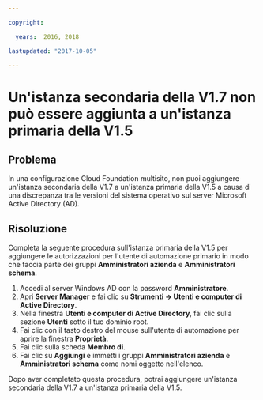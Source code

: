```yaml
---

copyright:

  years:  2016, 2018

lastupdated: "2017-10-05"

---
```


# Un'istanza secondaria della V1.7 non può essere aggiunta a un'istanza primaria della V1.5

## Problema
In una configurazione Cloud Foundation multisito, non puoi aggiungere un'istanza secondaria della V1.7 a un'istanza primaria della V1.5 a causa di una discrepanza tra le versioni del sistema operativo sul server Microsoft Active Directory (AD).

## Risoluzione
Completa la seguente procedura sull'istanza primaria della V1.5 per aggiungere le autorizzazioni per l'utente di automazione primario in modo che faccia parte dei gruppi **Amministratori azienda** e **Amministratori schema**.

1. Accedi al server Windows AD con la password **Amministratore**.
2. Apri **Server Manager** e fai clic su **Strumenti -> Utenti e computer di Active Directory**.
4. Nella finestra **Utenti e computer di Active Directory**, fai clic sulla sezione **Utenti** sotto il tuo dominio root.
5. Fai clic con il tasto destro del mouse sull'utente di automazione per aprire la finestra **Proprietà**.
6. Fai clic sulla scheda **Membro di**.
7. Fai clic su **Aggiungi** e immetti i gruppi **Amministratori azienda** e **Amministratori schema** come nomi oggetto nell'elenco.  

Dopo aver completato questa procedura, potrai aggiungere un'istanza secondaria della V1.7 a un'istanza primaria della V1.5.
